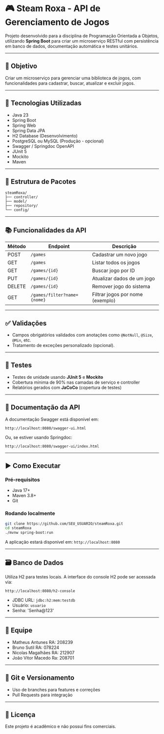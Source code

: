 
# 🎮 Steam Roxa - API de Gerenciamento de Jogos

Projeto desenvolvido para a disciplina de Programação Orientada a Objetos, utilizando **Spring Boot** para criar um microserviço RESTful com persistência em banco de dados, documentação automática e testes unitários.

---

## 📌 Objetivo

Criar um microserviço para gerenciar uma biblioteca de jogos, com funcionalidades para cadastrar, buscar, atualizar e excluir jogos.

---

## 🚀 Tecnologias Utilizadas

- Java 23
- Spring Boot
- Spring Web
- Spring Data JPA
- H2 Database (Desenvolvimento)
- PostgreSQL ou MySQL (Produção - opcional)
- Swagger / Springdoc OpenAPI
- JUnit 5
- Mockito
- Maven

---

## 📁 Estrutura de Pacotes

```
steamRoxa/
├── controller/
├── model/
├── repository/
└── config/
```

---

## 📚 Funcionalidades da API

| Método | Endpoint            | Descrição                            |
|--------|---------------------|--------------------------------------|
| POST   | `/games`            | Cadastrar um novo jogo               |
| GET    | `/games`            | Listar todos os jogos                |
| GET    | `/games/{id}`       | Buscar jogo por ID                   |
| PUT    | `/games/{id}`       | Atualizar dados de um jogo           |
| DELETE | `/games/{id}`       | Remover jogo do sistema              |
| GET    | `/games/filter?name={nome}` | Filtrar jogos por nome (exemplo)   |

---

## ✅ Validações

- Campos obrigatórios validados com anotações como `@NotNull`, `@Size`, `@Min`, etc.
- Tratamento de exceções personalizado (opcional).

---

## 🧪 Testes

- Testes de unidade usando **JUnit 5** e **Mockito**
- Cobertura mínima de 90% nas camadas de serviço e controller
- Relatórios gerados com **JaCoCo** (copertura de testes)

---

## 📝 Documentação da API

A documentação Swagger está disponível em:

```
http://localhost:8080/swagger-ui.html
```

Ou, se estiver usando Springdoc:

```
http://localhost:8080/swagger-ui/index.html
```

---

## ▶️ Como Executar

### Pré-requisitos

- Java 17+
- Maven 3.8+
- Git

### Rodando localmente

```bash
git clone https://github.com/SEU_USUARIO/steamRoxa.git
cd steamRoxa
./mvnw spring-boot:run
```

A aplicação estará disponível em: `http://localhost:8080`

---

## 🗃️ Banco de Dados

Utiliza H2 para testes locais. A interface do console H2 pode ser acessada via:

```
http://localhost:8080/h2-console
```

- JDBC URL: `jdbc:h2:mem:testdb`
- Usuário: `usuario`
- Senha: 'Senha@123'

---

## 👥 Equipe

- Matheus Antunes RA: 208239
- Bruno Sutil RA: 078224
- Nicolas Magalhães RA: 212907
- João Vitor Macedo Ra: 208701

---

## 🔀 Git e Versionamento

- Uso de branches para features e correções
- Pull Requests para integração

---

## 📄 Licença

Este projeto é acadêmico e não possui fins comerciais.
